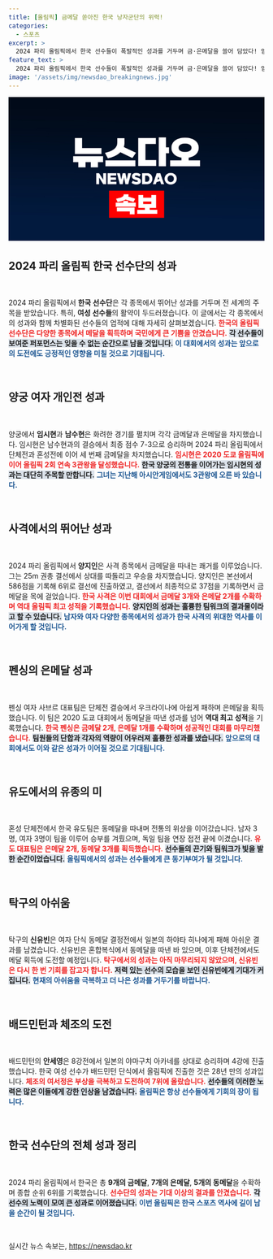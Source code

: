 ```yaml
---
title: [올림픽] 금메달 쏟아진 한국 낭자군단의 위력!
categories:
  - 스포츠
excerpt: >
  2024 파리 올림픽에서 한국 선수들이 폭발적인 성과를 거두며 금·은메달을 쓸어 담았다! 임시현은 양궁 개인전에서 금메달을 차지하고, 양지인은 사격에서 금메달을 획득. 여자 펜싱과 유도도 은메달을 추가하며 한국 여성 선수들의 힘을 여실히 보여줬다. 클릭하여 모든 감동의 순간을 확인하세요!
feature_text: >
  2024 파리 올림픽에서 한국 선수들이 폭발적인 성과를 거두며 금·은메달을 쓸어 담았다! 임시현은 양궁 개인전에서 금메달을 차지하고, 양지인은 사격에서 금메달을 획득. 여자 펜싱과 유도도 은메달을 추가하며 한국 여성 선수들의 힘을 여실히 보여줬다. 클릭하여 모든 감동의 순간을 확인하세요!
image: '/assets/img/newsdao_breakingnews.jpg'
---
```


<p><img src="/assets/img/newsdao_breakingnews.jpg" alt="firstkoreanews 속보" /></p>

<h2 data-ke-size="size26">2024 파리 올림픽 한국 선수단의 성과</h2>

<p data-ke-size="size16">&nbsp;</p>

<p>2024 파리 올림픽에서 <strong>한국 선수단</strong>은 각 종목에서 뛰어난 성과를 거두며 전 세계의 주목을 받았습니다. 특히, <strong>여성 선수들</strong>의 활약이 두드러졌습니다. 이 글에서는 각 종목에서의 성과와 함께 차별화된 선수들의 업적에 대해 자세히 살펴보겠습니다. <b><span style="color: #ee2323;">한국의 올림픽 선수단은 다양한 종목에서 메달을 획득하며 국민에게 큰 기쁨을 안겼습니다.</span></b> <b><span style="background-color: #21538527;">각 선수들이 보여준 퍼포먼스는 잊을 수 없는 순간으로 남을 것입니다.</span></b> <b><span style="color: #1a5490;">이 대회에서의 성과는 앞으로의 도전에도 긍정적인 영향을 미칠 것으로 기대됩니다.</span></b></p>

<p data-ke-size="size16">&nbsp;</p>

<h2 data-ke-size="size26">양궁 여자 개인전 성과</h2>

<p data-ke-size="size16">&nbsp;</p>

<p>양궁에서 <strong>임시현</strong>과 <strong>남수현</strong>은 화려한 경기를 펼치며 각각 금메달과 은메달을 차지했습니다. 임시현은 남수현과의 결승에서 최종 점수 7-3으로 승리하며 2024 파리 올림픽에서 단체전과 혼성전에 이어 세 번째 금메달을 차지했습니다. <b><span style="color: #ee2323;">임시현은 2020 도쿄 올림픽에 이어 올림픽 2회 연속 3관왕을 달성했습니다.</span></b> <b><span style="background-color: #21538527;">한국 양궁의 전통을 이어가는 임시현의 성과는 대단히 주목할 만합니다.</span></b> <b><span style="color: #1a5490;">그녀는 지난해 아시안게임에서도 3관왕에 오른 바 있습니다.</span></b></p>

<p data-ke-size="size16">&nbsp;</p>

<h2 data-ke-size="size26">사격에서의 뛰어난 성과</h2>

<p data-ke-size="size16">&nbsp;</p>

<p>2024 파리 올림픽에서 <strong>양지인</strong>은 사격 종목에서 금메달을 따내는 쾌거를 이루었습니다. 그는 25m 권총 결선에서 상대를 따돌리고 우승을 차지했습니다. 양지인은 본선에서 586점을 기록해 6위로 결선에 진출하였고, 결선에서 최종적으로 37점을 기록하면서 금메달을 목에 걸었습니다. <b><span style="color: #ee2323;">한국 사격은 이번 대회에서 금메달 3개와 은메달 2개를 수확하며 역대 올림픽 최고 성적을 기록했습니다.</span></b> <b><span style="background-color: #21538527;">양지인의 성과는 훌륭한 팀워크의 결과물이라고 할 수 있습니다.</span></b> <b><span style="color: #1a5490;">남자와 여자 다양한 종목에서의 성과가 한국 사격의 위대한 역사를 이어가게 할 것입니다.</span></b></p>

<p data-ke-size="size16">&nbsp;</p>

<h2 data-ke-size="size26">펜싱의 은메달 성과</h2>

<p data-ke-size="size16">&nbsp;</p>

<p>펜싱 여자 사브르 대표팀은 단체전 결승에서 우크라이나에 아쉽게 패하며 은메달을 획득했습니다. 이 팀은 2020 도쿄 대회에서 동메달을 따낸 성과를 넘어 <strong>역대 최고 성적</strong>을 기록했습니다. <b><span style="color: #ee2323;">한국 펜싱은 금메달 2개, 은메달 1개를 수확하며 성공적인 대회를 마무리했습니다.</span></b> <b><span style="background-color: #21538527;">팀원들의 단합과 각자의 역량이 어우러져 훌륭한 성과를 냈습니다.</span></b> <b><span style="color: #1a5490;">앞으로의 대회에서도 이와 같은 성과가 이어질 것으로 기대됩니다.</span></b></p>

<p data-ke-size="size16">&nbsp;</p>

<h2 data-ke-size="size26">유도에서의 유종의 미</h2>

<p data-ke-size="size16">&nbsp;</p>

<p>혼성 단체전에서 한국 유도팀은 동메달을 따내며 전통의 위상을 이어갔습니다. 남자 3명, 여자 3명이 팀을 이루어 승부를 겨뤘으며, 독일 팀을 연장 접전 끝에 이겼습니다. <b><span style="color: #ee2323;">유도 대표팀은 은메달 2개, 동메달 3개를 획득했습니다.</span></b> <b><span style="background-color: #21538527;">선수들의 끈기와 팀워크가 빛을 발한 순간이었습니다.</span></b> <b><span style="color: #1a5490;">올림픽에서의 성과는 선수들에게 큰 동기부여가 될 것입니다.</span></b></p>

<p data-ke-size="size16">&nbsp;</p>

<h2 data-ke-size="size26">탁구의 아쉬움</h2>

<p data-ke-size="size16">&nbsp;</p>

<p>탁구의 <strong>신유빈</strong>은 여자 단식 동메달 결정전에서 일본의 하야타 히나에게 패해 아쉬운 결과를 남겼습니다. 신유빈은 혼합복식에서 동메달을 따낸 바 있으며, 이후 단체전에서도 메달 획득에 도전할 예정입니다. <b><span style="color: #ee2323;">탁구에서의 성과는 아직 마무리되지 않았으며, 신유빈은 다시 한 번 기회를 잡고자 합니다.</span></b> <b><span style="background-color: #21538527;">저력 있는 선수의 모습을 보인 신유빈에게 기대가 커집니다.</span></b> <b><span style="color: #1a5490;">현재의 아쉬움을 극복하고 더 나은 성과를 거두기를 바랍니다.</span></b></p>

<p data-ke-size="size16">&nbsp;</p>

<h2 data-ke-size="size26">배드민턴과 체조의 도전</h2>

<p data-ke-size="size16">&nbsp;</p>

<p>배드민턴의 <strong>안세영</strong>은 8강전에서 일본의 야마구치 아카네를 상대로 승리하며 4강에 진출했습니다. 한국 여성 선수가 배드민턴 단식에서 올림픽에 진출한 것은 28년 만의 성과입니다. <b><span style="color: #ee2323;">체조의 여서정은 부상을 극복하고 도전하여 7위에 올랐습니다.</span></b> <b><span style="background-color: #21538527;">선수들의 이러한 노력은 많은 이들에게 강한 인상을 남겼습니다.</span></b> <b><span style="color: #1a5490;">올림픽은 항상 선수들에게 기회의 장이 됩니다.</span></b></p>

<p data-ke-size="size16">&nbsp;</p>

<h2 data-ke-size="size26">한국 선수단의 전체 성과 정리</h2>

<p data-ke-size="size16">&nbsp;</p>

<p>2024 파리 올림픽에서 한국은 총 <strong>9개의 금메달</strong>, <strong>7개의 은메달</strong>, <strong>5개의 동메달</strong>을 수확하며 종합 순위 6위를 기록했습니다. <b><span style="color: #ee2323;">선수단의 성과는 기대 이상의 결과를 안겼습니다.</span></b> <b><span style="background-color: #21538527;">각 선수의 노력이 모여 큰 성과로 이어졌습니다.</span></b> <b><span style="color: #1a5490;">이번 올림픽은 한국 스포츠 역사에 길이 남을 순간이 될 것입니다.</span></b></p>

<p data-ke-size="size16">&nbsp;</p>
실시간 뉴스 속보는, <a href="https://newsdao.kr" rel="dofollow">https://newsdao.kr</a>


